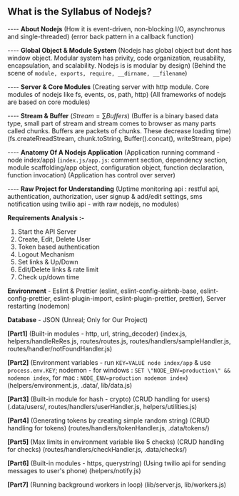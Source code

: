 
## What is the Syllabus of Nodejs?

---- **About Nodejs** (How it is event-driven, non-blocking I/O, asynchronus and single-threaded) (error back pattern in a callback function)

---- **Global Object & Module System** (Nodejs has global object but dont has window object. Modular system has privity, code organization, reusability, encapsulation, and scalability. Nodejs is is modular by design) (Behind the scene of `module, exports, require, __dirname, __filename`)

---- **Server & Core Modules** (Creating server with http module. Core modules of nodejs like fs, events, os, path, http) (All frameworks of nodejs are based on core modules)

---- **Stream & Buffer** ($Stream = ∑Buffers$) (Buffer is a binary based data type, small part of stream and stream comes to browser as many parts called chunks. Buffers are packets of chunks. These decrease loading time) (fs.createRreadStream, chunk.toString, Buffer().concat(), writeStream, pipe)

---- **Anatomy Of A Nodejs Application** (Application running command - node index/app) (`index.js/app.js`: comment section, dependency section, module scaffolding/app object, configuration object, function declaration, function invocation) (Application has control over server)

---- **Raw Project for Understanding** (Uptime monitoring api : restful api, authentication, authorization, user signup & add/edit settings, sms notification using twilio api - with raw nodejs, no modules)

**Requirements Analysis :-**

1. Start the API Server
2. Create, Edit, Delete User
3. Token based authentication
4. Logout Mechanism
5. Set links & Up/Down
6. Edit/Delete links & rate limit
7. Check up/down time

**Environment** - Eslint & Prettier (eslint, eslint-config-airbnb-base, eslint-config-prettier, eslint-plugin-import, eslint-plugin-prettier, prettier), Server restarting (nodemon)

**Database** - JSON (Unreal; Only for Our Project)

**[Part1]** (Built-in modules - http, url, string_decoder) (index.js, helpers/handleReRes.js, routes/routes.js, routes/handlers/sampleHandler.js, routes/handler/notFoundHandler.js)

**[Part2]** (Environment variables - run `KEY=VALUE node index/app` & use `process.env.KEY`; nodemon - for windows : `SET \"NODE_ENV=production\" && nodemon index`, for mac : `NODE_ENV=production nodemon index`) (helpers/environment.js, .data/, lib/data.js)

**[Part3]** (Built-in module for hash - crypto) (CRUD handling for users) (.data/users/, routes/handlers/userHandler.js, helpers/utilities.js)

**[Part4]** (Generating tokens by creating simple random string) (CRUD handling for tokens) (routes/handlers/tokenHandler.js, .data/tokens/)

**[Part5]** (Max limits in environment variable like 5 checks) (CRUD handling for checks) (routes/handlers/checkHandler.js, .data/checks/)

**[Part6]** (Built-in modules - https, querystring) (Using twilio api for sending messages to user's phone) (helpers/notify.js)

**[Part7]** (Running background workers in loop) (lib/server.js, lib/workers.js)